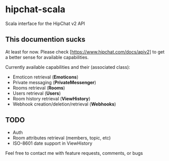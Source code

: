 hipchat-scala
=============

Scala interface for the HipChat v2 API

This documention sucks
----------------------
At least for now. Please check [https://www.hipchat.com/docs/apiv2] to get a better sense for available capabilities.

Currently available capabilities and their (associated class):
* Emoticon retrieval (**Emoticons**)
* Private messaging (**PrivateMessenger**)
* Rooms retrieval (**Rooms**)
* Users retrieval (**Users**)
* Room history retrieval (**ViewHistory**)
* Webhook creation/deletion/retrieval (**Webhooks**)

TODO
----
* Auth
* Room attributes retrieval (members, topic, etc)
* ISO-8601 date support in ViewHistory

Feel free to contact me with feature requests, comments, or bugs
